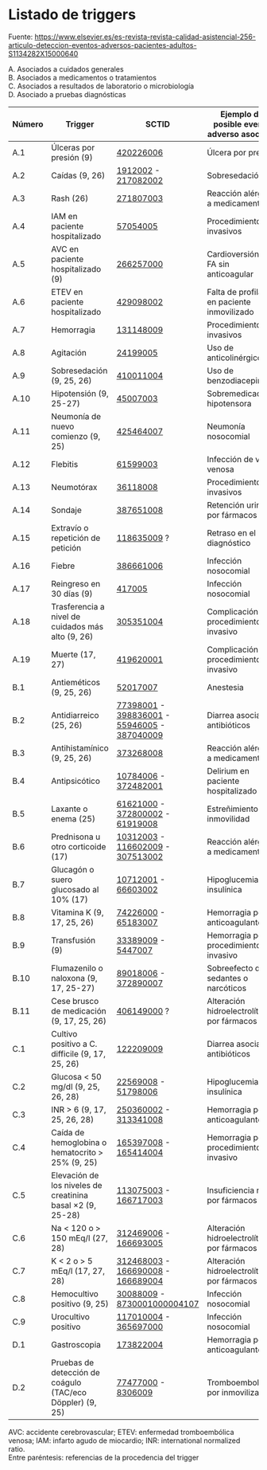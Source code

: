 # Listado de triggers
Fuente: https://www.elsevier.es/es-revista-revista-calidad-asistencial-256-articulo-deteccion-eventos-adversos-pacientes-adultos-S1134282X15000640 

A. Asociados a cuidados generales  
B. Asociados a medicamentos o tratamientos  
C. Asociados a resultados de laboratorio o microbiología  
D. Asociado a pruebas diagnósticas  

Número | Trigger | SCTID | Ejemplo de posible evento adverso asociado
--- | --- | --- | ---
A.1 | Úlceras por presión (9) | [420226006](https://browser.ihtsdotools.org/?perspective=full&conceptId1=420226006&edition=MAIN/SNOMEDCT-ES/2021-04-30&release=&languages=es,en) | Úlcera por presión
A.2 | Caídas (9, 26) | [1912002](https://browser.ihtsdotools.org/?perspective=full&conceptId1=1912002&edition=MAIN/SNOMEDCT-ES/2021-04-30&release=&languages=es,en) - [217082002](https://browser.ihtsdotools.org/?perspective=full&conceptId1=217082002&edition=MAIN/SNOMEDCT-ES/2021-04-30&release=&languages=es,en) | Sobresedación
A.3 | Rash (26) | [271807003](https://browser.ihtsdotools.org/?perspective=full&conceptId1=271807003&edition=MAIN/SNOMEDCT-ES/2021-04-30&release=&languages=es,en) | Reacción alérgica a medicamento
A.4 | IAM en paciente hospitalizado | [57054005](https://browser.ihtsdotools.org/?perspective=full&conceptId1=57054005&edition=MAIN/SNOMEDCT-ES/2021-04-30&release=&languages=es,en) | Procedimientos invasivos
A.5 | AVC en paciente hospitalizado (9) | [266257000](https://browser.ihtsdotools.org/?perspective=full&conceptId1=266257000&edition=MAIN/SNOMEDCT-ES/2021-04-30&release=&languages=es,en) | Cardioversión de FA sin anticoagular
A.6 | ETEV en paciente hospitalizado | [429098002](https://browser.ihtsdotools.org/?perspective=full&conceptId1=429098002&edition=MAIN/SNOMEDCT-ES/2021-04-30&release=&languages=es,en) | Falta de profilaxis en paciente inmovilizado
A.7 | Hemorragia | [131148009](https://browser.ihtsdotools.org/?perspective=full&conceptId1=131148009&edition=MAIN/SNOMEDCT-ES/2021-04-30&release=&languages=es,en) | Procedimientos invasivos
A.8 | Agitación | [24199005](https://browser.ihtsdotools.org/?perspective=full&conceptId1=24199005&edition=MAIN/SNOMEDCT-ES/2021-04-30&release=&languages=es,en) | Uso de anticolinérgicos
A.9 | Sobresedación (9, 25, 26) | [410011004](https://browser.ihtsdotools.org/?perspective=full&conceptId1=410011004&edition=MAIN/SNOMEDCT-ES/2021-04-30&release=&languages=es,en) | Uso de benzodiacepinas
A.10 | Hipotensión (9, 25-27) | [45007003](https://browser.ihtsdotools.org/?perspective=full&conceptId1=45007003&edition=MAIN/SNOMEDCT-ES/2021-04-30&release=&languages=es,en) | Sobremedicación hipotensora
A.11 | Neumonía de nuevo comienzo (9, 25) | [425464007](https://browser.ihtsdotools.org/?perspective=full&conceptId1=425464007&edition=MAIN/SNOMEDCT-ES/2021-04-30&release=&languages=es,en) | Neumonía nosocomial
A.12 | Flebitis | [61599003](https://browser.ihtsdotools.org/?perspective=full&conceptId1=61599003&edition=MAIN/SNOMEDCT-ES/2021-04-30&release=&languages=es,en) | Infección de vía venosa
A.13 | Neumotórax | [36118008](https://browser.ihtsdotools.org/?perspective=full&conceptId1=36118008&edition=MAIN/SNOMEDCT-ES/2021-04-30&release=&languages=es,en) | Procedimientos invasivos
A.14 | Sondaje | [387651008](https://browser.ihtsdotools.org/?perspective=full&conceptId1=387651008&edition=MAIN/SNOMEDCT-ES/2021-04-30&release=&languages=es,en) | Retención urinaria por fármacos
A.15 | Extravío o repetición de petición | [118635009](https://browser.ihtsdotools.org/?perspective=full&conceptId1=118635009&edition=MAIN/SNOMEDCT-ES/2021-04-30&release=&languages=es,en) ? | Retraso en el diagnóstico
A.16 | Fiebre | [386661006](https://browser.ihtsdotools.org/?perspective=full&conceptId1=386661006&edition=MAIN/SNOMEDCT-ES/2021-04-30&release=&languages=es,en) | Infección nosocomial
A.17 | Reingreso en 30 días (9) | [417005](https://browser.ihtsdotools.org/?perspective=full&conceptId1=417005&edition=MAIN/SNOMEDCT-ES/2021-04-30&release=&languages=es,en) | Infección nosocomial
A.18 | Trasferencia a nivel de cuidados más alto (9, 26) | [305351004](https://browser.ihtsdotools.org/?perspective=full&conceptId1=305351004&edition=MAIN/SNOMEDCT-ES/2021-04-30&release=&languages=es,en) | Complicación de procedimiento invasivo
A.19 | Muerte (17, 27) | [419620001](https://browser.ihtsdotools.org/?perspective=full&conceptId1=419620001&edition=MAIN/SNOMEDCT-ES/2021-04-30&release=&languages=es,en) | Complicación de procedimiento invasivo
B.1 | Antieméticos (9, 25, 26) | [52017007](https://browser.ihtsdotools.org/?perspective=full&conceptId1=52017007&edition=MAIN/SNOMEDCT-ES/2021-04-30&release=&languages=es,en) | Anestesia
B.2 | Antidiarreico (25, 26) | [77398001](https://browser.ihtsdotools.org/?perspective=full&conceptId1=77398001&edition=MAIN/SNOMEDCT-ES/2021-04-30&release=&languages=es,en) - [398836001](https://browser.ihtsdotools.org/?perspective=full&conceptId1=398836001&edition=MAIN/SNOMEDCT-ES/2021-04-30&release=&languages=es,en) - [55946005](https://browser.ihtsdotools.org/?perspective=full&conceptId1=55946005&edition=MAIN/SNOMEDCT-ES/2021-04-30&release=&languages=es,en) - [387040009](https://browser.ihtsdotools.org/?perspective=full&conceptId1=387040009&edition=MAIN/SNOMEDCT-ES/2021-04-30&release=&languages=es,en) | Diarrea asociada a antibióticos
B.3 | Antihistamínico (9, 25, 26) | [373268008](https://browser.ihtsdotools.org/?perspective=full&conceptId1=373268008&edition=MAIN/SNOMEDCT-ES/2021-04-30&release=&languages=es,en) | Reacción alérgica a medicamento
B.4 | Antipsicótico | [10784006](https://browser.ihtsdotools.org/?perspective=full&conceptId1=10784006&edition=MAIN/SNOMEDCT-ES/2021-04-30&release=&languages=es,en) - [372482001](https://browser.ihtsdotools.org/?perspective=full&conceptId1=372482001&edition=MAIN/SNOMEDCT-ES/2021-04-30&release=&languages=es,en) | Delirium en paciente hospitalizado
B.5 | Laxante o enema (25) | [61621000](https://browser.ihtsdotools.org/?perspective=full&conceptId1=61621000&edition=MAIN/SNOMEDCT-ES/2021-04-30&release=&languages=es,en) - [372800002](https://browser.ihtsdotools.org/?perspective=full&conceptId1=372800002&edition=MAIN/SNOMEDCT-ES/2021-04-30&release=&languages=es,en) - [61919008](https://browser.ihtsdotools.org/?perspective=full&conceptId1=61919008&edition=MAIN/SNOMEDCT-ES/2021-04-30&release=&languages=es,en) | Estreñimiento por inmovilidad
B.6 | Prednisona u otro corticoide (17) | [10312003](https://browser.ihtsdotools.org/?perspective=full&conceptId1=10312003&edition=MAIN/SNOMEDCT-ES/2021-04-30&release=&languages=es,en) - [116602009](https://browser.ihtsdotools.org/?perspective=full&conceptId1=116602009&edition=MAIN/SNOMEDCT-ES/2021-04-30&release=&languages=es,en) - [307513002](https://browser.ihtsdotools.org/?perspective=full&conceptId1=307513002&edition=MAIN/SNOMEDCT-ES/2021-04-30&release=&languages=es,en) | Reacción alérgica a medicamento
B.7 | Glucagón o suero glucosado al 10% (17) | [10712001](https://browser.ihtsdotools.org/?perspective=full&conceptId1=10712001&edition=MAIN/SNOMEDCT-ES/2021-04-30&release=&languages=es,en) - [66603002](https://browser.ihtsdotools.org/?perspective=full&conceptId1=66603002&edition=MAIN/SNOMEDCT-ES/2021-04-30&release=&languages=es,en) | Hipoglucemia insulínica
B.8 | Vitamina K (9, 17, 25, 26) | [74226000](https://browser.ihtsdotools.org/?perspective=full&conceptId1=74226000&edition=MAIN/SNOMEDCT-ES/2021-04-30&release=&languages=es,en) - [65183007](https://browser.ihtsdotools.org/?perspective=full&conceptId1=65183007&edition=MAIN/SNOMEDCT-ES/2021-04-30&release=&languages=es,en) | Hemorragia por anticoagulantes
B.9 | Transfusión (9) | [33389009](https://browser.ihtsdotools.org/?perspective=full&conceptId1=33389009&edition=MAIN/SNOMEDCT-ES/2021-04-30&release=&languages=es,en) - [5447007](https://browser.ihtsdotools.org/?perspective=full&conceptId1=5447007&edition=MAIN/SNOMEDCT-ES/2021-04-30&release=&languages=es,en) | Hemorragia por procedimiento invasivo
B.10 | Flumazenilo o naloxona (9, 17, 25-27) | [89018006](https://browser.ihtsdotools.org/?perspective=full&conceptId1=89018006&edition=MAIN/SNOMEDCT-ES/2021-04-30&release=&languages=es,en) - [372890007](https://browser.ihtsdotools.org/?perspective=full&conceptId1=372890007&edition=MAIN/SNOMEDCT-ES/2021-04-30&release=&languages=es,en) | Sobreefecto de sedantes o narcóticos
B.11 | Cese brusco de medicación (9, 17, 25, 26) | [406149000](https://browser.ihtsdotools.org/?perspective=full&conceptId1=406149000&edition=MAIN/SNOMEDCT-ES/2021-04-30&release=&languages=es,en) ? | Alteración hidroelectrolítica por fármacos
C.1 | Cultivo positivo a C. difficile (9, 17, 25, 26) | [122209009](https://browser.ihtsdotools.org/?perspective=full&conceptId1=122209009&edition=MAIN/SNOMEDCT-ES/2021-04-30&release=&languages=es,en) | Diarrea asociada a antibióticos
C.2 | Glucosa < 50 mg/dl (9, 25, 26, 28) | [22569008](https://browser.ihtsdotools.org/?perspective=full&conceptId1=22569008&edition=MAIN/SNOMEDCT-ES/2021-04-30&release=&languages=es,en) - [51798006](https://browser.ihtsdotools.org/?perspective=full&conceptId1=51798006&edition=MAIN/SNOMEDCT-ES/2021-04-30&release=&languages=es,en) | Hipoglucemia insulínica
C.3 | INR > 6 (9, 17, 25, 26, 28) | [250360002](https://browser.ihtsdotools.org/?perspective=full&conceptId1=250360002&edition=MAIN/SNOMEDCT-ES/2021-04-30&release=&languages=es,en) - [313341008](https://browser.ihtsdotools.org/?perspective=full&conceptId1=313341008&edition=MAIN/SNOMEDCT-ES/2021-04-30&release=&languages=es,en) | Hemorragia por anticoagulantes
C.4 | Caída de hemoglobina o hematocrito > 25% (9, 25) | [165397008](https://browser.ihtsdotools.org/?perspective=full&conceptId1=165397008&edition=MAIN/SNOMEDCT-ES/2021-04-30&release=&languages=es,en) - [165414004](https://browser.ihtsdotools.org/?perspective=full&conceptId1=165414004&edition=MAIN/SNOMEDCT-ES/2021-04-30&release=&languages=es,en) | Hemorragia por procedimiento invasivo
C.5 | Elevación de los niveles de creatinina basal ×2 (9, 25-28) | [113075003](https://browser.ihtsdotools.org/?perspective=full&conceptId1=113075003&edition=MAIN/SNOMEDCT-ES/2021-04-30&release=&languages=es,en) - [166717003](https://browser.ihtsdotools.org/?perspective=full&conceptId1=166717003&edition=MAIN/SNOMEDCT-ES/2021-04-30&release=&languages=es,en) | Insuficiencia renal por fármacos
C.6 | Na < 120 o > 150 mEq/l (27, 28) | [312469006](https://browser.ihtsdotools.org/?perspective=full&conceptId1=312469006&edition=MAIN/SNOMEDCT-ES/2021-04-30&release=&languages=es,en) - [166693005](https://browser.ihtsdotools.org/?perspective=full&conceptId1=166693005&edition=MAIN/SNOMEDCT-ES/2021-04-30&release=&languages=es,en) | Alteración hidroelectrolítica por fármacos
C.7 | K < 2 o > 5 mEq/l (17, 27, 28) | [312468003](https://browser.ihtsdotools.org/?perspective=full&conceptId1=312468003&edition=MAIN/SNOMEDCT-ES/2021-04-30&release=&languages=es,en) - [166690008](https://browser.ihtsdotools.org/?perspective=full&conceptId1=166690008&edition=MAIN/SNOMEDCT-ES/2021-04-30&release=&languages=es,en) - [166689004](https://browser.ihtsdotools.org/?perspective=full&conceptId1=166689004&edition=MAIN/SNOMEDCT-ES/2021-04-30&release=&languages=es,en) | Alteración hidroelectrolítica por fármacos
C.8 | Hemocultivo positivo (9, 25) | [30088009](https://browser.ihtsdotools.org/?perspective=full&conceptId1=30088009&edition=MAIN/SNOMEDCT-ES/2021-04-30&release=&languages=es,en) - [8730001000004107](https://browser.ihtsdotools.org/?perspective=full&conceptId1=8730001000004107&edition=MAIN/SNOMEDCT-ES/2021-04-30&release=&languages=es,en) | Infección nosocomial
C.9 | Urocultivo positivo | [117010004](https://browser.ihtsdotools.org/?perspective=full&conceptId1=117010004&edition=MAIN/SNOMEDCT-ES/2021-04-30&release=&languages=es,en) - [365697000](https://browser.ihtsdotools.org/?perspective=full&conceptId1=365697000&edition=MAIN/SNOMEDCT-ES/2021-04-30&release=&languages=es,en) | Infección nosocomial
D.1 | Gastroscopia | [173822004](https://browser.ihtsdotools.org/?perspective=full&conceptId1=173822004&edition=MAIN/SNOMEDCT-ES/2021-04-30&release=&languages=es,en) | Hemorragia por anticoagulantes
D.2 | Pruebas de detección de coágulo (TAC/eco Döppler) (9, 25) | [77477000](https://browser.ihtsdotools.org/?perspective=full&conceptId1=77477000&edition=MAIN/SNOMEDCT-ES/2021-04-30&release=&languages=es,en) - [8306009](https://browser.ihtsdotools.org/?perspective=full&conceptId1=8306009&edition=MAIN/SNOMEDCT-ES/2021-04-30&release=&languages=es,en) | Tromboembolismo por inmovilización  
 
AVC: accidente cerebrovascular; ETEV: enfermedad tromboembólica venosa; IAM: infarto agudo de miocardio; INR: international normalized ratio.  
Entre paréntesis: referencias de la procedencia del trigger
